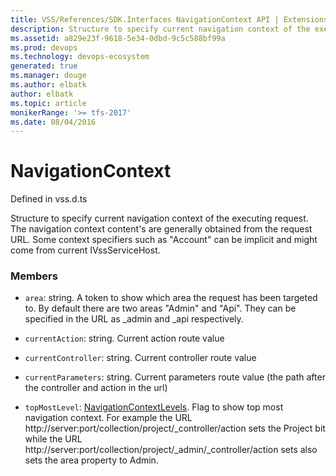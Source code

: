 ```yaml
---
title: VSS/References/SDK.Interfaces NavigationContext API | Extensions for Visual Studio Team Services
description: Structure to specify current navigation context of the executing request. The navigation context content&#x27;s are generally obtained from the request URL. Some context specifiers such as &quot;Account&quot; can be implicit and might come from current IVssServiceHost.
ms.assetid: a829e23f-9618-5e34-0dbd-9c5c588bf99a
ms.prod: devops
ms.technology: devops-ecosystem
generated: true
ms.manager: douge
ms.author: elbatk
author: elbatk
ms.topic: article
monikerRange: '>= tfs-2017'
ms.date: 08/04/2016
---
```


# NavigationContext

Defined in vss.d.ts


Structure to specify current navigation context of the executing request. The navigation context content&#x27;s are generally obtained from the request URL. Some context specifiers such as &quot;Account&quot; can be implicit and might come from current IVssServiceHost. 

### Members

* `area`: string. A token to show which area the request has been targeted to. By default there are two areas &quot;Admin&quot; and &quot;Api&quot;. They can be specified in the URL as _admin and _api respectively.

* `currentAction`: string. Current action route value

* `currentController`: string. Current controller route value

* `currentParameters`: string. Current parameters route value (the path after the controller and action in the url)

* `topMostLevel`: [NavigationContextLevels](../../../VSS/References/SDK_Interfaces/NavigationContextLevels.md). Flag to show top most navigation context. For example the URL http://server:port/collection/project/_controller/action sets the Project bit while the URL http://server:port/collection/project/_admin/_controller/action sets also sets the area property to Admin.

